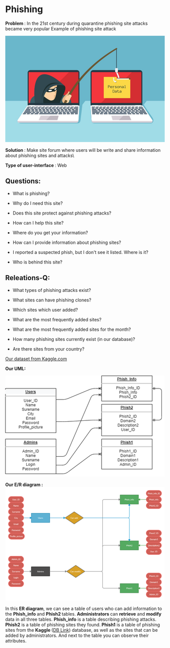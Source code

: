 # Phishing
<b> Problem </b> : In the 21st century during quarantine phishing site attacks became very popular
Example of phishing site attack


![alt text](photo.jpeg "Title")

<b> Solution </b>: Make site forum where users will be write and share information about phishing sites and attacks\

<b> Type of user-interface </b> : Web

## Questions:

* What is phishing?

* Why do I need this site?

* Does this site protect against phishing attacks?

* How can I help this site?

* Where do you get your information?

* How can I provide information about phishing sites?

* I reported a suspected phish, but I don't see it listed. Where is it?

* Who is behind this site?

## Releations-Q:

* What types of phishing attacks exist?

* What sites can have phishing clones?

* Which sites which user added?

* What are the most frequently added sites?

* What are the most frequently added sites for the month?

* How many phishing sites currently exist (in our database)?

* Are there sites from your country?

[Our dataset from Kaggle.com](https://www.kaggle.com/aman9d/phishing-data?select=combined_dataset.csv)

<b>Our UML:</b>

![alt text](Satan7172-UseCase-UML.png "Title")

<b>Our E/R diagram :</b>
![alt text](Satan7172-ER.png "Title")

In this <b> ER diagram</b>, we can see a table of users who can add information to the <b> Phish_info </b> and <b> Phish2 </b> tables. <b>Administrators </b> can <b>retrieve</b> and <b>modify</b> data in all three tables. <b>Phish_info</b> is a table describing phishing attacks. <b>Phish2</b> is a table of phishing sites they found.<b> Phish1</b> is a table of phishing sites from the <b> Kaggle </b> ([DB Link](https://www.kaggle.com/aman9d/phishing-data?select=combined_dataset.csv)) database, as well as the sites that can be added by administrators.  And next to the table you can observe their attributes.
